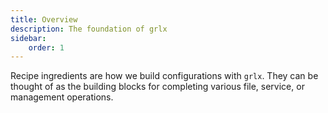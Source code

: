 ```yaml
---
title: Overview
description: The foundation of grlx
sidebar:
    order: 1
---
```

Recipe ingredients are how we build configurations with `grlx`. They can be thought of as the building blocks for completing various file, service, or management operations.


